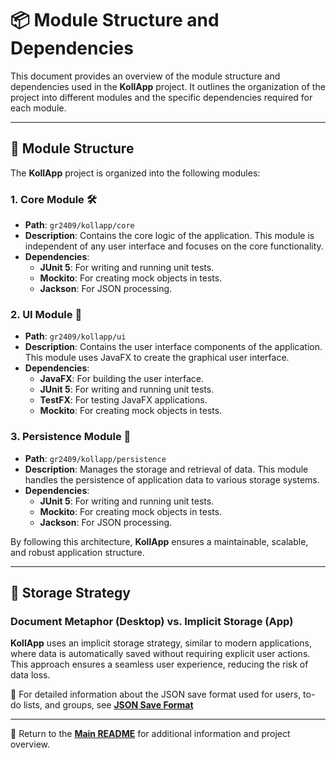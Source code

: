 # 📦 Module Structure and Dependencies

This document provides an overview of the module structure and dependencies used in the **KollApp** project. It outlines the organization of the project into different modules and the specific dependencies required for each module.

---

## 📁 Module Structure

The **KollApp** project is organized into the following modules:

### 1. Core Module 🛠️

- **Path**: `gr2409/kollapp/core`
- **Description**: Contains the core logic of the application. This module is independent of any user interface and focuses on the core functionality.
- **Dependencies**:
  - **JUnit 5**: For writing and running unit tests.
  - **Mockito**: For creating mock objects in tests.
  - **Jackson**: For JSON processing.

### 2. UI Module 🎨

- **Path**: `gr2409/kollapp/ui`
- **Description**: Contains the user interface components of the application. This module uses JavaFX to create the graphical user interface.
- **Dependencies**:
  - **JavaFX**: For building the user interface.
  - **JUnit 5**: For writing and running unit tests.
  - **TestFX**: For testing JavaFX applications.
  - **Mockito**: For creating mock objects in tests.

### 3. Persistence Module 💾

- **Path**: `gr2409/kollapp/persistence`
- **Description**: Manages the storage and retrieval of data. This module handles the persistence of application data to various storage systems.
- **Dependencies**:
  - **JUnit 5**: For writing and running unit tests.
  - **Mockito**: For creating mock objects in tests.
  - **Jackson**: For JSON processing.

By following this architecture, **KollApp** ensures a maintainable, scalable, and robust application structure.  

---

## 📁 Storage Strategy

### Document Metaphor (Desktop) vs. Implicit Storage (App)

**KollApp** uses an implicit storage strategy, similar to modern applications, where data is automatically saved without requiring explicit user actions. This approach ensures a seamless user experience, reducing the risk of data loss.

📖 For detailed information about the JSON save format used for users, to-do lists, and groups, see **[JSON Save Format](json_format.md)**

---

📖 Return to the **[Main README](../README.md)** for additional information and project overview.